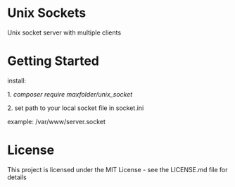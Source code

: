 <h1>Unix Sockets</h1>

<p>Unix socket server with multiple clients</p>

<h1>Getting Started</h1>

install:
</p>1. <i>composer require maxfolder/unix_socket</i></p>

<p>2. set path to your local socket file in socket.ini </p>

example: /var/www/server.socket

<h1>License</h1>
<p>This project is licensed under the MIT License - see the LICENSE.md file for details</p>
